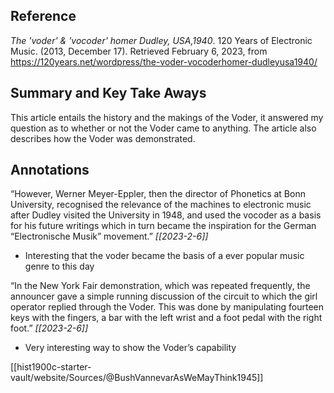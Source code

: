 
## Reference 
_The 'voder' & 'vocoder' homer Dudley, USA,1940_. 120 Years of Electronic Music. (2013, December 17). Retrieved February 6, 2023, from https://120years.net/wordpress/the-voder-vocoderhomer-dudleyusa1940/

## Summary and Key Take Aways

This article entails the history and the makings of the Voder, it answered my question as to whether or not the Voder came to anything. The article also describes how the Voder was demonstrated.


## Annotations
“However, Werner Meyer-Eppler, then the director of Phonetics at Bonn University, recognised the relevance of the machines to electronic music after Dudley visited the University in 1948, and used the vocoder as a basis for his future writings which in turn became the inspiration for the German “Electronische Musik” movement.” _[[2023-2-6]]_

-   Interesting that the voder became the basis of a ever popular music genre to this day

“In the New York Fair demonstration, which was repeated frequently, the announcer gave a simple running discussion of the circuit to which the girl operator replied through the Voder. This was done by manipulating fourteen keys with the fingers, a bar with the left wrist and a foot pedal with the right foot.” _[[2023-2-6]]_

-   Very interesting way to show the Voder’s capability

[[hist1900c-starter-vault/website/Sources/@BushVannevarAsWeMayThink1945]]